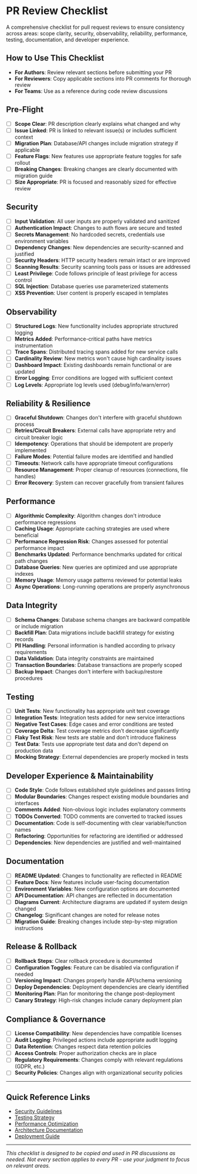 # PR Review Checklist

A comprehensive checklist for pull request reviews to ensure consistency across areas: scope clarity, security, observability, reliability, performance, testing, documentation, and developer experience.

## How to Use This Checklist

- **For Authors**: Review relevant sections before submitting your PR
- **For Reviewers**: Copy applicable sections into PR comments for thorough review
- **For Teams**: Use as a reference during code review discussions

## Pre-Flight

- [ ] **Scope Clear**: PR description clearly explains what changed and why
- [ ] **Issue Linked**: PR is linked to relevant issue(s) or includes sufficient context
- [ ] **Migration Plan**: Database/API changes include migration strategy if applicable
- [ ] **Feature Flags**: New features use appropriate feature toggles for safe rollout
- [ ] **Breaking Changes**: Breaking changes are clearly documented with migration guide
- [ ] **Size Appropriate**: PR is focused and reasonably sized for effective review

## Security

- [ ] **Input Validation**: All user inputs are properly validated and sanitized
- [ ] **Authentication Impact**: Changes to auth flows are secure and tested
- [ ] **Secrets Management**: No hardcoded secrets, credentials use environment variables
- [ ] **Dependency Changes**: New dependencies are security-scanned and justified
- [ ] **Security Headers**: HTTP security headers remain intact or are improved
- [ ] **Scanning Results**: Security scanning tools pass or issues are addressed
- [ ] **Least Privilege**: Code follows principle of least privilege for access control
- [ ] **SQL Injection**: Database queries use parameterized statements
- [ ] **XSS Prevention**: User content is properly escaped in templates

## Observability

- [ ] **Structured Logs**: New functionality includes appropriate structured logging
- [ ] **Metrics Added**: Performance-critical paths have metrics instrumentation
- [ ] **Trace Spans**: Distributed tracing spans added for new service calls
- [ ] **Cardinality Review**: New metrics won't cause high cardinality issues
- [ ] **Dashboard Impact**: Existing dashboards remain functional or are updated
- [ ] **Error Logging**: Error conditions are logged with sufficient context
- [ ] **Log Levels**: Appropriate log levels used (debug/info/warn/error)

## Reliability & Resilience

- [ ] **Graceful Shutdown**: Changes don't interfere with graceful shutdown process
- [ ] **Retries/Circuit Breakers**: External calls have appropriate retry and circuit breaker logic
- [ ] **Idempotency**: Operations that should be idempotent are properly implemented
- [ ] **Failure Modes**: Potential failure modes are identified and handled
- [ ] **Timeouts**: Network calls have appropriate timeout configurations
- [ ] **Resource Management**: Proper cleanup of resources (connections, file handles)
- [ ] **Error Recovery**: System can recover gracefully from transient failures

## Performance

- [ ] **Algorithmic Complexity**: Algorithm changes don't introduce performance regressions
- [ ] **Caching Usage**: Appropriate caching strategies are used where beneficial
- [ ] **Performance Regression Risk**: Changes assessed for potential performance impact
- [ ] **Benchmarks Updated**: Performance benchmarks updated for critical path changes
- [ ] **Database Queries**: New queries are optimized and use appropriate indexes
- [ ] **Memory Usage**: Memory usage patterns reviewed for potential leaks
- [ ] **Async Operations**: Long-running operations are properly asynchronous

## Data Integrity

- [ ] **Schema Changes**: Database schema changes are backward compatible or include migration
- [ ] **Backfill Plan**: Data migrations include backfill strategy for existing records
- [ ] **PII Handling**: Personal information is handled according to privacy requirements
- [ ] **Data Validation**: Data integrity constraints are maintained
- [ ] **Transaction Boundaries**: Database transactions are properly scoped
- [ ] **Backup Impact**: Changes don't interfere with backup/restore procedures

## Testing

- [ ] **Unit Tests**: New functionality has appropriate unit test coverage
- [ ] **Integration Tests**: Integration tests added for new service interactions
- [ ] **Negative Test Cases**: Edge cases and error conditions are tested
- [ ] **Coverage Delta**: Test coverage metrics don't decrease significantly
- [ ] **Flaky Test Risk**: New tests are stable and don't introduce flakiness
- [ ] **Test Data**: Tests use appropriate test data and don't depend on production data
- [ ] **Mocking Strategy**: External dependencies are properly mocked in tests

## Developer Experience & Maintainability

- [ ] **Code Style**: Code follows established style guidelines and passes linting
- [ ] **Modular Boundaries**: Changes respect existing module boundaries and interfaces
- [ ] **Comments Added**: Non-obvious logic includes explanatory comments
- [ ] **TODOs Converted**: TODO comments are converted to tracked issues
- [ ] **Documentation**: Code is self-documenting with clear variable/function names
- [ ] **Refactoring**: Opportunities for refactoring are identified or addressed
- [ ] **Dependencies**: New dependencies are justified and well-maintained

## Documentation

- [ ] **README Updated**: Changes to functionality are reflected in README
- [ ] **Feature Docs**: New features include user-facing documentation
- [ ] **Environment Variables**: New configuration options are documented
- [ ] **API Documentation**: API changes are reflected in documentation
- [ ] **Diagrams Current**: Architecture diagrams are updated if system design changed
- [ ] **Changelog**: Significant changes are noted for release notes
- [ ] **Migration Guide**: Breaking changes include step-by-step migration instructions

## Release & Rollback

- [ ] **Rollback Steps**: Clear rollback procedure is documented
- [ ] **Configuration Toggles**: Feature can be disabled via configuration if needed
- [ ] **Versioning Impact**: Changes properly handle API/schema versioning
- [ ] **Deploy Dependencies**: Deployment dependencies are clearly identified
- [ ] **Monitoring Plan**: Plan for monitoring the change post-deployment
- [ ] **Canary Strategy**: High-risk changes include canary deployment plan

## Compliance & Governance

- [ ] **License Compatibility**: New dependencies have compatible licenses
- [ ] **Audit Logging**: Privileged actions include appropriate audit logging
- [ ] **Data Retention**: Changes respect data retention policies
- [ ] **Access Controls**: Proper authorization checks are in place
- [ ] **Regulatory Requirements**: Changes comply with relevant regulations (GDPR, etc.)
- [ ] **Security Policies**: Changes align with organizational security policies

---

## Quick Reference Links

- [Security Guidelines](../guides/coding-standards.md#security)
- [Testing Strategy](../guides/coding-standards.md#testing)
- [Performance Optimization](../guides/production-optimization.md)
- [Architecture Documentation](../architecture/)
- [Deployment Guide](../deployment/)

---

*This checklist is designed to be copied and used in PR discussions as needed. Not every section applies to every PR - use your judgment to focus on relevant areas.*